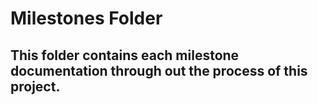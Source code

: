 # Milestones Folder

## This folder contains each milestone documentation through out the process of this project.
